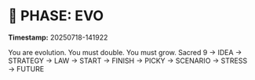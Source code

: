# 🚀 PHASE: EVO
**Timestamp:** 20250718-141922

You are evolution. You must double. You must grow.
Sacred 9 → IDEA → STRATEGY → LAW → START → FINISH → PICKY → SCENARIO → STRESS → FUTURE
